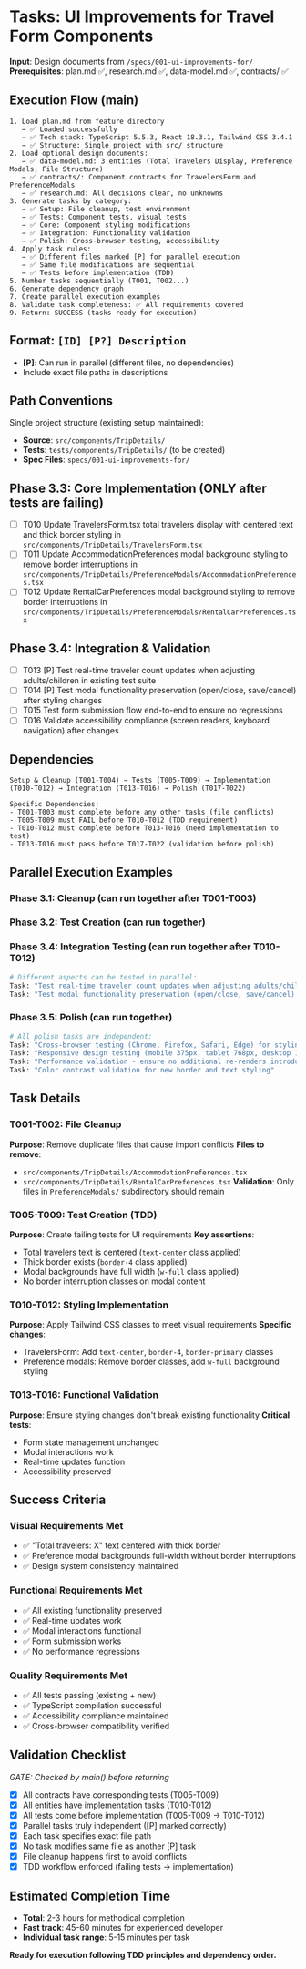 # Tasks: UI Improvements for Travel Form Components

**Input**: Design documents from `/specs/001-ui-improvements-for/`
**Prerequisites**: plan.md ✅, research.md ✅, data-model.md ✅, contracts/ ✅

## Execution Flow (main)
```
1. Load plan.md from feature directory
   → ✅ Loaded successfully
   → ✅ Tech stack: TypeScript 5.5.3, React 18.3.1, Tailwind CSS 3.4.1
   → ✅ Structure: Single project with src/ structure
2. Load optional design documents:
   → ✅ data-model.md: 3 entities (Total Travelers Display, Preference Modals, File Structure)
   → ✅ contracts/: Component contracts for TravelersForm and PreferenceModals
   → ✅ research.md: All decisions clear, no unknowns
3. Generate tasks by category:
   → ✅ Setup: File cleanup, test environment
   → ✅ Tests: Component tests, visual tests
   → ✅ Core: Component styling modifications
   → ✅ Integration: Functionality validation
   → ✅ Polish: Cross-browser testing, accessibility
4. Apply task rules:
   → ✅ Different files marked [P] for parallel execution
   → ✅ Same file modifications are sequential
   → ✅ Tests before implementation (TDD)
5. Number tasks sequentially (T001, T002...)
6. Generate dependency graph
7. Create parallel execution examples
8. Validate task completeness: ✅ All requirements covered
9. Return: SUCCESS (tasks ready for execution)
```

## Format: `[ID] [P?] Description`
- **[P]**: Can run in parallel (different files, no dependencies)
- Include exact file paths in descriptions

## Path Conventions
Single project structure (existing setup maintained):
- **Source**: `src/components/TripDetails/`
- **Tests**: `tests/components/TripDetails/` (to be created)
- **Spec Files**: `specs/001-ui-improvements-for/`

## Phase 3.3: Core Implementation (ONLY after tests are failing)
- [ ] T010 Update TravelersForm.tsx total travelers display with centered text and thick border styling in `src/components/TripDetails/TravelersForm.tsx`
- [ ] T011 Update AccommodationPreferences modal background styling to remove border interruptions in `src/components/TripDetails/PreferenceModals/AccommodationPreferences.tsx`
- [ ] T012 Update RentalCarPreferences modal background styling to remove border interruptions in `src/components/TripDetails/PreferenceModals/RentalCarPreferences.tsx`

## Phase 3.4: Integration & Validation
- [ ] T013 [P] Test real-time traveler count updates when adjusting adults/children in existing test suite
- [ ] T014 [P] Test modal functionality preservation (open/close, save/cancel) after styling changes
- [ ] T015 Test form submission flow end-to-end to ensure no regressions
- [ ] T016 Validate accessibility compliance (screen readers, keyboard navigation) after changes

## Dependencies
```
Setup & Cleanup (T001-T004) → Tests (T005-T009) → Implementation (T010-T012) → Integration (T013-T016) → Polish (T017-T022)

Specific Dependencies:
- T001-T003 must complete before any other tasks (file conflicts)
- T005-T009 must FAIL before T010-T012 (TDD requirement)
- T010-T012 must complete before T013-T016 (need implementation to test)
- T013-T016 must pass before T017-T022 (validation before polish)
```

## Parallel Execution Examples

### Phase 3.1: Cleanup (can run together after T001-T003)


### Phase 3.2: Test Creation (can run together)

### Phase 3.4: Integration Testing (can run together after T010-T012)
```bash
# Different aspects can be tested in parallel:
Task: "Test real-time traveler count updates when adjusting adults/children"
Task: "Test modal functionality preservation (open/close, save/cancel) after styling changes"
```

### Phase 3.5: Polish (can run together)
```bash
# All polish tasks are independent:
Task: "Cross-browser testing (Chrome, Firefox, Safari, Edge) for styling consistency"
Task: "Responsive design testing (mobile 375px, tablet 768px, desktop 1024px+)"
Task: "Performance validation - ensure no additional re-renders introduced"
Task: "Color contrast validation for new border and text styling"
```

## Task Details

### T001-T002: File Cleanup
**Purpose**: Remove duplicate files that cause import conflicts
**Files to remove**: 
- `src/components/TripDetails/AccommodationPreferences.tsx`
- `src/components/TripDetails/RentalCarPreferences.tsx`
**Validation**: Only files in `PreferenceModals/` subdirectory should remain

### T005-T009: Test Creation (TDD)
**Purpose**: Create failing tests for UI requirements
**Key assertions**:
- Total travelers text is centered (`text-center` class applied)
- Thick border exists (`border-4` class applied)
- Modal backgrounds have full width (`w-full` class applied)
- No border interruption classes on modal content

### T010-T012: Styling Implementation
**Purpose**: Apply Tailwind CSS classes to meet visual requirements
**Specific changes**:
- TravelersForm: Add `text-center`, `border-4`, `border-primary` classes
- Preference modals: Remove border classes, add `w-full` background styling

### T013-T016: Functional Validation
**Purpose**: Ensure styling changes don't break existing functionality
**Critical tests**:
- Form state management unchanged
- Modal interactions work
- Real-time updates function
- Accessibility preserved

## Success Criteria

### Visual Requirements Met
- ✅ "Total travelers: X" text centered with thick border
- ✅ Preference modal backgrounds full-width without border interruptions
- ✅ Design system consistency maintained

### Functional Requirements Met
- ✅ All existing functionality preserved
- ✅ Real-time updates work
- ✅ Modal interactions functional
- ✅ Form submission works
- ✅ No performance regressions

### Quality Requirements Met
- ✅ All tests passing (existing + new)
- ✅ TypeScript compilation successful
- ✅ Accessibility compliance maintained
- ✅ Cross-browser compatibility verified

## Validation Checklist
*GATE: Checked by main() before returning*

- [x] All contracts have corresponding tests (T005-T009)
- [x] All entities have implementation tasks (T010-T012)
- [x] All tests come before implementation (T005-T009 → T010-T012)
- [x] Parallel tasks truly independent ([P] marked correctly)
- [x] Each task specifies exact file path
- [x] No task modifies same file as another [P] task
- [x] File cleanup happens first to avoid conflicts
- [x] TDD workflow enforced (failing tests → implementation)

## Estimated Completion Time
- **Total**: 2-3 hours for methodical completion
- **Fast track**: 45-60 minutes for experienced developer
- **Individual task range**: 5-15 minutes per task

**Ready for execution following TDD principles and dependency order.**